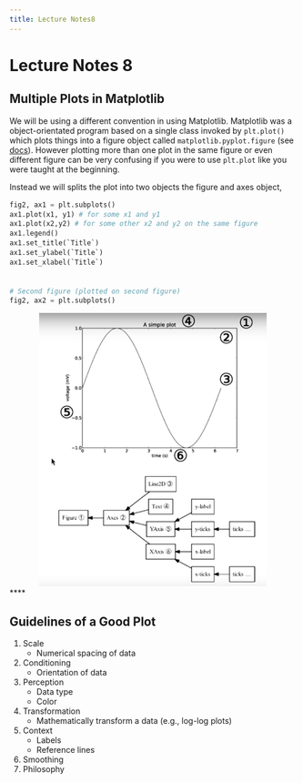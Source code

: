 ```yaml
---
title: Lecture Notes8
---
```

# Lecture Notes 8

## Multiple Plots in Matplotlib
We will be using a different convention in using Matplotlib. Matplotlib was a object-orientated program based on a single class invoked by `plt.plot()` which plots things into a figure object called `matplotlib.pyplot.figure` (see [docs](https://matplotlib.org/api/_as_gen/matplotlib.pyplot.figure.html)). However plotting more than one plot in the same figure or even different figure can be very confusing if you were to use `plt.plot` like you were taught at the beginning.

Instead we will splits the plot into two objects the figure and axes object,

```python
fig2, ax1 = plt.subplots()
ax1.plot(x1, y1) # for some x1 and y1
ax1.plot(x2,y2) # for some other x2 and y2 on the same figure
ax1.legend()
ax1.set_title(`Title`)
ax1.set_ylabel(`Title`)
ax1.set_xlabel(`Title`)


# Second figure (plotted on second figure)
fig2, ax2 = plt.subplots()
```

<center><img src="2018-02-08-22-45-46.png" width='400'></center>****

## Guidelines of a Good Plot

1. Scale
    * Numerical spacing of data
2. Conditioning
    * Orientation of data 
3. Perception
    * Data type
    * Color
4. Transformation
    * Mathematically transform a data (e.g., log-log plots)
5. Context
    * Labels
    * Reference lines
6. Smoothing
7. Philosophy
